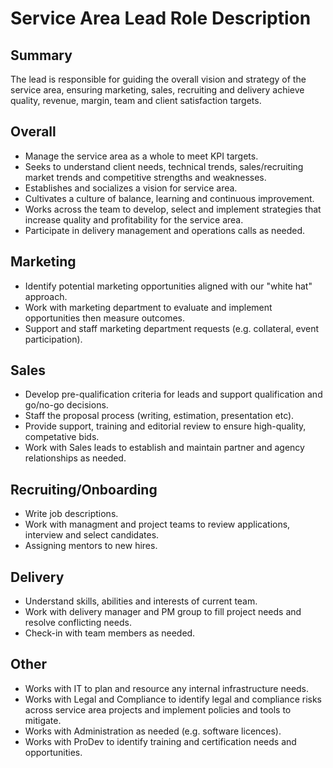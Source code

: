 # Service Area Lead Role Description

## Summary
The lead is responsible for guiding the overall vision and strategy of the service area, ensuring marketing, sales, recruiting and delivery achieve quality, revenue, margin, team and client satisfaction targets.

## Overall
 * Manage the service area as a whole to meet KPI targets.
 * Seeks to understand client needs, technical trends, sales/recruiting market trends and competitive strengths and weaknesses.
 * Establishes and socializes a vision for service area.
 * Cultivates a culture of balance, learning and continuous improvement.
 * Works across the team to develop, select and implement strategies that increase quality and profitability for the service area.
 * Participate in delivery management and operations calls as needed.

## Marketing
 * Identify potential marketing opportunities aligned with our "white hat" approach.
 * Work with marketing department to evaluate and implement opportunities then measure outcomes.
 * Support and staff marketing department requests (e.g. collateral, event participation).

## Sales
 * Develop pre-qualification criteria for leads and support qualification and go/no-go decisions.
 * Staff the proposal process (writing, estimation, presentation etc).
 * Provide support, training and editorial review to ensure high-quality, competative bids.
 * Work with Sales leads to establish and maintain partner and agency relationships as needed.

## Recruiting/Onboarding
 * Write job descriptions.
 * Work with managment and project teams to review applications, interview and select candidates.
 * Assigning mentors to new hires.

## Delivery
 * Understand skills, abilities and interests of current team.
 * Work with delivery manager and PM group to fill project needs and resolve conflicting needs.
 * Check-in with team members as needed.

## Other
 * Works with IT to plan and resource any internal infrastructure needs.
 * Works with Legal and Compliance to identify legal and compliance risks across service area projects and implement policies and tools to mitigate.
 * Works with Administration as needed (e.g. software licences).
 * Works with ProDev to identify training and certification needs and opportunities.
